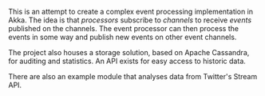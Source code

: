 This is an attempt to create a complex event processing implementation in Akka. The idea is that *processors* subscribe to *channels* to receive *events* published on the channels. The event processor can then process the events in some way and publish new events on other event channels. 

The project also houses a storage solution, based on Apache Cassandra, for auditing and statistics. An API exists for easy access to historic data.

There are also an example module that analyses data from Twitter's Stream API. 
